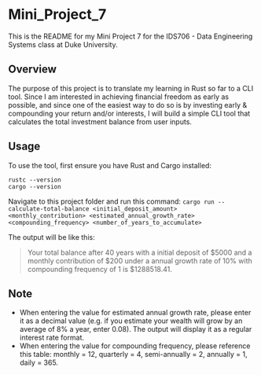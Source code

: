 # Mini_Project_7


This is the README for my Mini Project 7 for the IDS706 - Data Engineering Systems class at Duke University.

## Overview
The purpose of this project is to translate my learning in Rust so far to a CLI tool. Since I am interested in achieving financial freedom as early as possible, and since one of the easiest way to do so is by investing early & compounding your return and/or interests, I will build a simple CLI tool that calculates the total investment balance from user inputs.

## Usage
To use the tool, first ensure you have Rust and Cargo installed:
```
rustc --version
cargo --version
```

Navigate to this project folder and run this command:
`cargo run -- calculate-total-balance <initial_deposit_amount> <monthly_contribution> <estimated_annual_growth_rate> <compounding_frequency> <number_of_years_to_accumulate>`

The output will be like this:
> Your total balance after 40 years with a initial deposit of $5000 and a monthly contribution of $200 under a annual growth rate of 10% with compounding frequency of 1 is $1288518.41.

## Note
- When entering the value for estimated annual growth rate, please enter it as a decimal value (e.g. if you estimate your wealth will grow by an average of 8% a year, enter 0.08). The output will display it as a regular interest rate format.
- When entering the value for compounding frequency, please reference this table: monthly = 12, quarterly = 4, semi-annually = 2, annually = 1, daily = 365.
